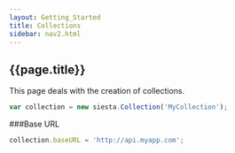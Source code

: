 ```yaml
---
layout: Getting_Started
title: Collections
sidebar: nav2.html
---
```


## {{page.title}}

This page deals with the creation of collections.

```javascript
var collection = new siesta.Collection('MyCollection');
```

###Base URL

```javascript
collection.baseURL = 'http://api.myapp.com';
```